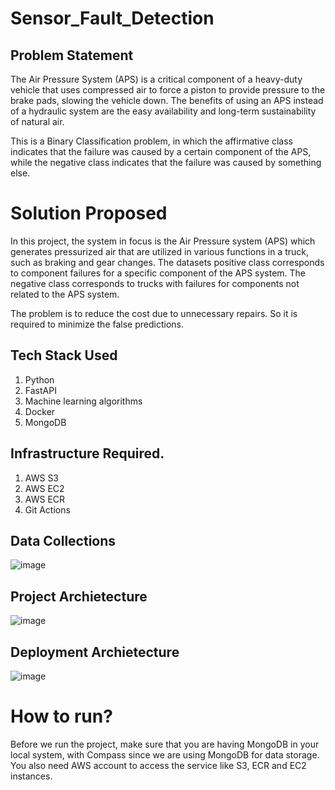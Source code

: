 # Sensor_Fault_Detection


## Problem Statement
The Air Pressure System (APS) is a critical component of a heavy-duty vehicle that uses compressed air to force a piston to provide pressure to the brake pads, slowing the vehicle down. The benefits of using an APS instead of a hydraulic system are the easy availability and long-term sustainability of natural air.

This is a Binary Classification problem, in which the affirmative class indicates that the failure was caused by a certain component of the APS, while the negative class indicates that the failure was caused by something else.

# Solution Proposed
In this project, the system in focus is the Air Pressure system (APS) which generates pressurized air that are utilized in various functions in a truck, such as braking and gear changes. The datasets positive class corresponds to component failures for a specific component of the APS system. The negative class corresponds to trucks with failures for components not related to the APS system.

The problem is to reduce the cost due to unnecessary repairs. So it is required to minimize the false predictions.

## Tech Stack Used
1. Python 
2. FastAPI 
3. Machine learning algorithms
4. Docker
5. MongoDB

## Infrastructure Required.

1. AWS S3
2. AWS EC2
3. AWS ECR
4. Git Actions

## Data Collections
![image]([https://user-images.githubusercontent.com/57321948/193536736-5ccff349-d1fb-486e-b920-02ad7974d089.png](https://github.com/rajandevkota98/air-pressure-sensor-fault-detection/blob/main/images/dataconsumption.png))


## Project Archietecture
![image]([https://user-images.githubusercontent.com/57321948/193536768-ae704adc-32d9-4c6c-b234-79c152f756c5.png](https://github.com/rajandevkota98/air-pressure-sensor-fault-detection/blob/main/images/project_architecture.png))


## Deployment Archietecture
![image]([https://user-images.githubusercontent.com/57321948/193536973-4530fe7d-5509-4609-bfd2-cd702fc82423.png](https://github.com/rajandevkota98/air-pressure-sensor-fault-detection/blob/main/images/deployement.png))



# How to run?
Before we run the project, make sure that you are having MongoDB in your local system, with Compass since we are using MongoDB for data storage. You also need AWS account to access the service like S3, ECR and EC2 instances.



